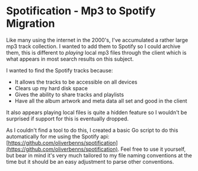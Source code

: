 # Spotification - Mp3 to Spotify Migration

Like many using the internet in the 2000's, I've accumulated a rather large mp3 track collection. I wanted to add them to Spotify so I could archive them, this is different to _playing_ local mp3 files through the client which is what appears in most search results on this subject.

I wanted to find the Spotify tracks because:

- It allows the tracks to be accessible on all devices
- Clears up my hard disk space
- Gives the ability to share tracks and playlists
- Have all the album artwork and meta data all set and good in the client

It also appears playing local files is quite a hidden feature so I wouldn't be surprised if support for this is eventually dropped.

As I couldn't find a tool to do this, I created a basic Go script to do this automatically for me using the Spotify api: [https://github.com/oliverbenns/spotification](https://github.com/oliverbenns/spotification). Feel free to use it yourself, but bear in mind it's very much tailored to my file naming conventions at the time but it should be an easy adjustment to parse other conventions.
